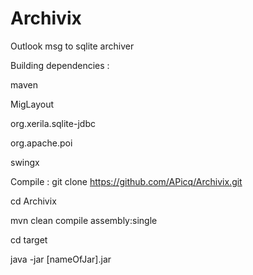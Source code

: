 Archivix
========

Outlook msg to sqlite archiver

Building dependencies :

maven

MigLayout

org.xerila.sqlite-jdbc

org.apache.poi

swingx

Compile :
git clone https://github.com/APicq/Archivix.git

cd Archivix

mvn clean compile assembly:single

cd target

java -jar [nameOfJar].jar

